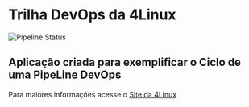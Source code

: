 # Trilha DevOps da 4Linux

![Pipeline Status](https://github.com/magnodevops/DevOpsLab-HelloWorld/actions/workflows/pipeline.yml/badge.svg)


## Aplicação criada para exemplificar o Ciclo de uma PipeLine DevOps


Para maiores informações acesse o [Site da 4Linux](https://www.4linux.com.br/cursos/devops)
